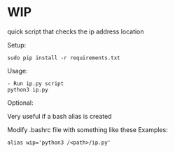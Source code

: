 # WIP
quick script that checks the ip address location


Setup:

    sudo pip install -r requirements.txt


Usage:

    - Run ip.py script 
	python3 ip.py 
      
Optional:

Very useful if a bash alias is created
    
Modify .bashrc file with something like these Examples:
    
    alias wip='python3 /<path>/ip.py'

